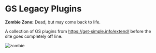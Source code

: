 # GS Legacy Plugins
<b>Zombie Zone:</b> Dead, but may come back to life.

A collection of GS plugins from https://get-simple.info/extend/ before the site goes completely off line.

![zombie](https://github.com/user-attachments/assets/6066bf28-7347-434c-b6f6-1ac480bd1353)
